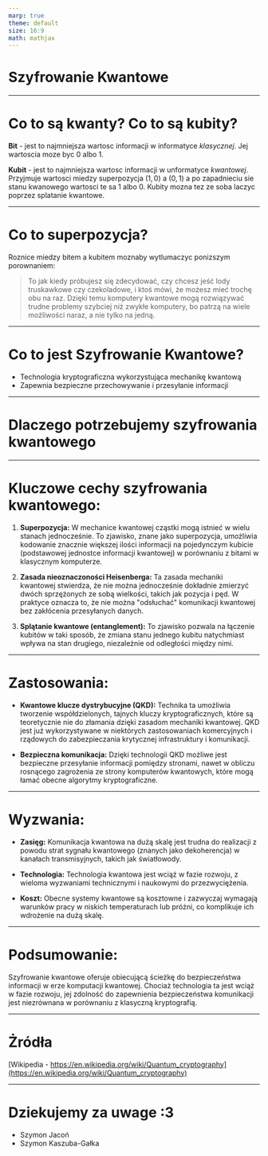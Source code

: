 ```yaml
---
marp: true
theme: default
size: 16:9
math: mathjax
---
```


# Szyfrowanie Kwantowe

---

# Co to są kwanty? Co to są kubity?

**Bit** - jest to najmniejsza wartosc informacji w informatyce _klasycznej_. Jej wartoscia moze byc $0$ albo $1$.

**Kubit** - jest to najmniejsza wartosc informacji w unformatyce _kwantowej_. Przyjmuje wartosci miedzy superpozycja $(1, 0)$ a $(0, 1)$ a po zapadnieciu sie stanu kwanowego wartosci te sa $1$ albo $0$. Kubity mozna tez ze soba laczyc poprzez splatanie kwantowe.

---

# Co to superpozycja?

Roznice miedzy bitem a kubitem moznaby wytlumaczyc ponizszym porownaniem:

> To jak kiedy próbujesz się zdecydować, czy chcesz jeść lody truskawkowe czy czekoladowe, i ktoś mówi, że możesz mieć trochę obu na raz. Dzięki temu komputery kwantowe mogą rozwiązywać trudne problemy szybciej niż zwykłe komputery, bo patrzą na wiele możliwości naraz, a nie tylko na jedną.

---

# Co to jest Szyfrowanie Kwantowe?

- Technologia kryptograficzna wykorzystująca mechanikę kwantową
- Zapewnia bezpieczne przechowywanie i przesyłanie informacji

---

# Dlaczego potrzebujemy szyfrowania kwantowego

---

# Kluczowe cechy szyfrowania kwantowego:

1. **Superpozycja:** W mechanice kwantowej cząstki mogą istnieć w wielu stanach jednocześnie. To zjawisko, znane jako superpozycja, umożliwia kodowanie znacznie większej ilości informacji na pojedynczym kubicie (podstawowej jednostce informacji kwantowej) w porównaniu z bitami w klasycznym komputerze.

2. **Zasada nieoznaczoności Heisenberga:** Ta zasada mechaniki kwantowej stwierdza, że nie można jednocześnie dokładnie zmierzyć dwóch sprzężonych ze sobą wielkości, takich jak pozycja i pęd. W praktyce oznacza to, że nie można "odsłuchać" komunikacji kwantowej bez zakłócenia przesyłanych danych.

3. **Splątanie kwantowe (entanglement):** To zjawisko pozwala na łączenie kubitów w taki sposób, że zmiana stanu jednego kubitu natychmiast wpływa na stan drugiego, niezależnie od odległości między nimi.

---

# Zastosowania:

- **Kwantowe klucze dystrybucyjne (QKD):** Technika ta umożliwia tworzenie współdzielonych, tajnych kluczy kryptograficznych, które są teoretycznie nie do złamania dzięki zasadom mechaniki kwantowej. QKD jest już wykorzystywane w niektórych zastosowaniach komercyjnych i rządowych do zabezpieczania krytycznej infrastruktury i komunikacji.

- **Bezpieczna komunikacja:** Dzięki technologii QKD możliwe jest bezpieczne przesyłanie informacji pomiędzy stronami, nawet w obliczu rosnącego zagrożenia ze strony komputerów kwantowych, które mogą łamać obecne algorytmy kryptograficzne.

---

# Wyzwania:

- **Zasięg:** Komunikacja kwantowa na dużą skalę jest trudna do realizacji z powodu strat sygnału kwantowego (znanych jako dekoherencja) w kanałach transmisyjnych, takich jak światłowody.

- **Technologia:** Technologia kwantowa jest wciąż w fazie rozwoju, z wieloma wyzwaniami technicznymi i naukowymi do przezwyciężenia.

- **Koszt:** Obecne systemy kwantowe są kosztowne i zazwyczaj wymagają warunków pracy w niskich temperaturach lub próżni, co komplikuje ich wdrożenie na dużą skalę.

---

# Podsumowanie:

Szyfrowanie kwantowe oferuje obiecującą ścieżkę do bezpieczeństwa informacji w erze komputacji kwantowej. Chociaż technologia ta jest wciąż w fazie rozwoju, jej zdolność do zapewnienia bezpieczeństwa komunikacji jest niezrównana w porównaniu z klasyczną kryptografią.

---

# Żródła

[Wikipedia - https://en.wikipedia.org/wiki/Quantum_cryptography](https://en.wikipedia.org/wiki/Quantum_cryptography)

---

# Dziekujemy za uwage :3

- Szymon Jacoń
- Szymon Kaszuba-Gałka
